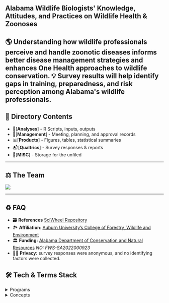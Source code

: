 ## **Alabama Wildlife Biologists' Knowledge, Attitudes, and Practices on Wildlife Health & Zoonoses**  

🌎 Understanding how wildlife professionals perceive and handle zoonotic diseases informs better **disease management strategies** and enhances **One Health approaches** to wildlife conservation. 
💡 Survey results will help identify **gaps in training, preparedness, and risk perception** among Alabama's wildlife professionals.  
---

<!-- Table of Contents -->
## 📁 Directory Contents

- 🔢[**Analyses**] - R Scripts, inputs, outputs
- 📄[**Management**] - Meeting, planning, and approval records
- 📊[**Products**] - Figures, tables, statistical summaries
- 📬[**Qualtrics**] - Survey responses & reports
- 💾[**MISC**] - Storage for the unfiled

---

<!-- Contributing -->
## ⚖️ The Team

<a href="https://github.com/Louis3797/awesome-readme-template/graphs/contributors">
  <img src="https://contrib.rocks/image?repo=Louis3797/awesome-readme-template" />
</a>

---

<!-- AI -->
## ♻️ FAQ

- 🗃️ **References** [SciWheel Repository](https://sciwheel.com/work/#/items?collection=970339)
- 🏞️ **Affiliation**: [Auburn University’s College of Forestry, Wildlife and Environment](https://cfwe.auburn.edu/)
- 🏛️ **Funding:** [Alabama Department of Conservation and Natural Resources](https://alabama-department-of-conservation-natural-resources-algeohub.hub.arcgis.com/) *NO: FWS-SA2022000923*
- 🕵️‍♂️ **Privacy:** survey responses were anonymous, and no identifying factors were collected.
  
<!-- Stack -->
## 🛠️ Tech & Terms Stack

<details>
  <summary>Programs</summary>
  <ul>
    <li><a href="https://www.qualtrics.com/">Qualtrics</a></li>
    <li><a href="https://posit.co/download/rstudio-desktop/">RStudio</a></li>
    <li><a href="https://sciwheel.com/">SciWheel</a></li>
  </ul>
</details>

<details>
  <summary>Concepts</summary>
  <ul>
    <li><a href="https://doi.org/10.1177/025371762094611">KAP Surveys</a></li>
  </ul>
</details>
